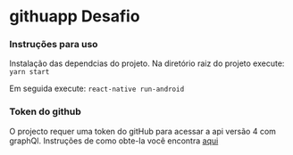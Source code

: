 # githuapp Desafio
### **Instruções para uso**
Instalação das dependcias do projeto.
Na diretório raiz do projeto execute:
```yarn start```

Em seguida execute:
```react-native run-android```

### **Token do github**
O projecto requer uma token do gitHub para acessar a api versão 4 com graphQl.
Instruções de como obte-la você encontra [aqui](https://developer.github.com/v4/guides/forming-calls/#authenticating-with-graphql)
